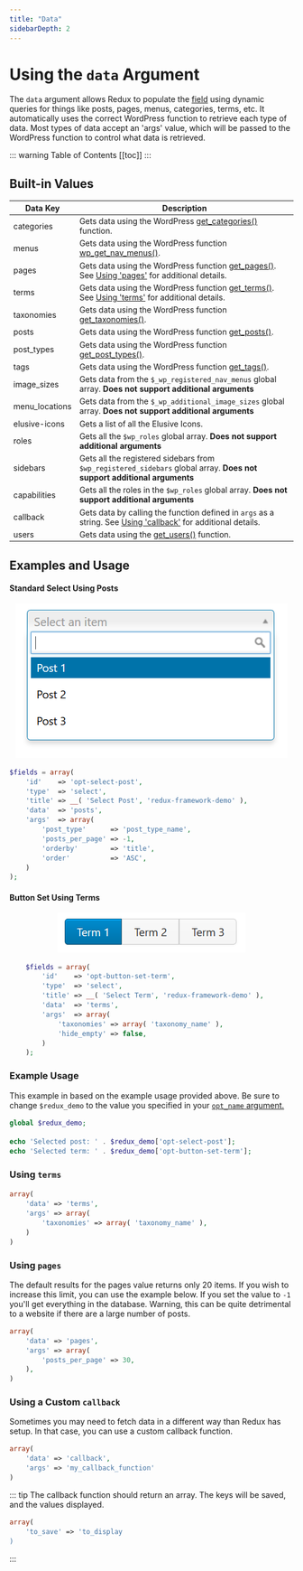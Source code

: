 ```yaml
---
title: "Data" 
sidebarDepth: 2
---
```


# Using the `data` Argument

The `data` argument allows Redux to populate the [field](../objects/field.md) using dynamic queries for things 
like posts, pages, menus, categories, terms, etc. It automatically uses the correct WordPress function to retrieve each 
type of data. Most types of data accept an 'args' value, which will be passed to the WordPress function to control 
what data is retrieved.

::: warning Table of Contents
[[toc]]
:::

## Built-in Values
|Data Key|Description|
|--- |--- |
|categories|Gets data using the WordPress [get_categories()](https://codex.wordpress.org/Function_Reference/get_categories) function.|
|menus|Gets data using the WordPress function [wp_get_nav_menus()](https://codex.wordpress.org/Function_Reference/wp_get_nav_menus).|
|pages|Gets data using the WordPress function [get_pages()](https://codex.wordpress.org/Function_Reference/get_pages). See [Using 'pages'](#using-pages) for additional details.|
|terms|Gets data using the WordPress function [get_terms()](https://codex.wordpress.org/Function_Reference/get_terms). See [Using 'terms'](#using-terms) for additional details.|
|taxonomies|Gets data using the WordPress function [get_taxonomies()](https://codex.wordpress.org/Function_Reference/get_taxonomies).|
|posts|Gets data using the WordPress function [get_posts()](https://codex.wordpress.org/Function_Reference/get_posts).|
|post_types|Gets data using the WordPress function [get_post_types()](https://codex.wordpress.org/Function_Reference/get_post_types).|
|tags|Gets data using the WordPress function [get_tags()](https://codex.wordpress.org/Function_Reference/get_tags).|
|image_sizes|Gets data from the `$_wp_registered_nav_menus` global array. **Does not support additional arguments**|
|menu_locations|Gets data from the `$_wp_additional_image_sizes` global array. **Does not support additional arguments**|
|elusive-icons|Gets a list of all the Elusive Icons.|
|roles|Gets all the `$wp_roles` global array. **Does not support additional arguments**|
|sidebars|Gets all the registered sidebars from `$wp_registered_sidebars` global array. **Does not support additional arguments**|
|capabilities|Gets all the roles in the `$wp_roles` global array. **Does not support additional arguments**|
|callback|Gets data by calling the function defined in `args` as a string. See [Using 'callback'](#using-a-custom-callback) for additional details.|
|users|Gets data using the [get_users()](https://codex.wordpress.org/Function_Reference/get_users) function.|


## Examples and Usage

#### Standard Select Using Posts

<span style="display:block;text-align:center">![](../img/data-select-post.png)</span>

```php
$fields = array(
    'id'    => 'opt-select-post',
    'type'  => 'select',
    'title' => __( 'Select Post', 'redux-framework-demo' ), 
    'data'  => 'posts',
    'args'  => array(
        'post_type'      => 'post_type_name',
        'posts_per_page' => -1,
        'orderby'        => 'title',
        'order'          => 'ASC',
    )
);
```

#### Button Set Using Terms
<span style="display:block;text-align:center">![](../img/data-term-button-set.png)</span>

```php
    $fields = array(
        'id'    => 'opt-button-set-term',
        'type'  => 'select',
        'title' => __( 'Select Term', 'redux-framework-demo' ), 
        'data'  => 'terms',
        'args'  => array(
            'taxonomies' => array( 'taxonomy_name' ),
            'hide_empty' => false,
        )
    );
```

### Example Usage
This example in based on the example usage provided above. Be sure to change `$redux_demo` to the value you specified in your <a title="opt_name" href="/redux-framework/arguments/opt_name/">`opt_name` argument.</a>

```php
global $redux_demo;

echo 'Selected post: ' . $redux_demo['opt-select-post'];
echo 'Selected term: ' . $redux_demo['opt-button-set-term'];
```

### Using `terms`

```php
array(
    'data' => 'terms',
    'args' => array(
        'taxonomies' => array( 'taxonomy_name' ),
    )
)
```

### Using `pages`

The default results for the pages value returns only 20 items. If you wish to increase this limit, you can use the example
below. If you set the value to `-1` you'll get everything in the database. Warning, this can be quite detrimental to a 
website if there are a large number of posts.

```php
array(
    'data' => 'pages',
    'args' => array(
        'posts_per_page' => 30,
    ),
)
```

### Using a Custom `callback`

Sometimes you may need to fetch data in a different way than Redux has setup. In that case, you can use a custom callback
function.

```php
array(
    'data' => 'callback',
    'args' => 'my_callback_function'
)
```

::: tip
The callback function should return an array. The keys will be saved, and the values displayed.

```php
array(
    'to_save' => 'to_display
)
```
:::



